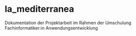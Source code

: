 # la_mediterranea
Dokumentation der Projektarbeit im Rahmen der Umschulung Fachinformatiker:in Anwendungsentwicklung
